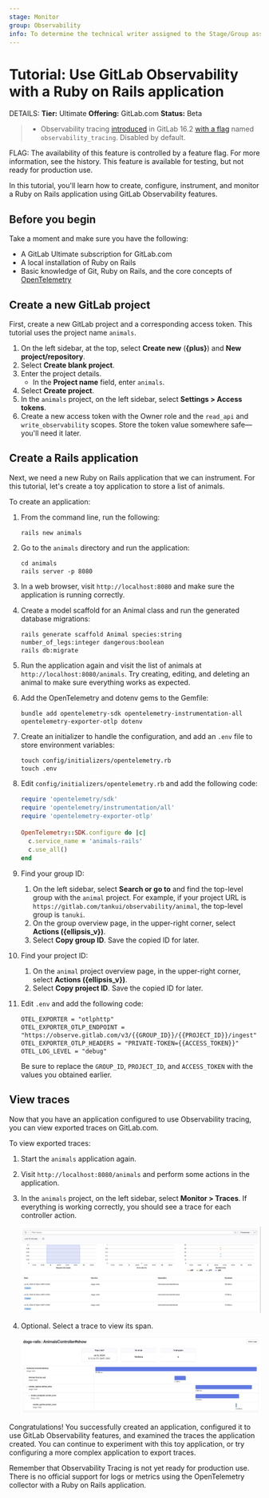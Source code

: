 ```yaml
---
stage: Monitor
group: Observability
info: To determine the technical writer assigned to the Stage/Group associated with this page, see https://handbook.gitlab.com/handbook/product/ux/technical-writing/#assignments
---
```


# Tutorial: Use GitLab Observability with a Ruby on Rails application

DETAILS:
**Tier:** Ultimate
**Offering:** GitLab.com
**Status:** Beta

> - Observability tracing [introduced](https://gitlab.com/gitlab-org/gitlab/-/merge_requests/124966) in GitLab 16.2 [with a flag](../../administration/feature_flags.md) named `observability_tracing`. Disabled by default.

FLAG:
The availability of this feature is controlled by a feature flag.
For more information, see the history.
This feature is available for testing, but not ready for production use.

In this tutorial, you'll learn how to create, configure, instrument, and monitor a Ruby on Rails application using GitLab Observability features.

## Before you begin

Take a moment and make sure you have the following:

- A GitLab Ultimate subscription for GitLab.com
- A local installation of Ruby on Rails
- Basic knowledge of Git, Ruby on Rails, and the core concepts of [OpenTelemetry](https://opentelemetry.io/)

## Create a new GitLab project

First, create a new GitLab project and a corresponding access token.
This tutorial uses the project name `animals`.

1. On the left sidebar, at the top, select **Create new** (**{plus}**) and **New project/repository**.
1. Select **Create blank project**.
1. Enter the project details.
   - In the **Project name** field, enter `animals`.
1. Select **Create project**.
1. In the `animals` project, on the left sidebar, select **Settings > Access tokens**.
1. Create a new access token with the Owner role and the `read_api` and `write_observability` scopes. Store the token value somewhere safe—you'll need it later.

## Create a Rails application

Next, we need a new Ruby on Rails application that we can instrument. For this tutorial, let's create a toy application to store a list of animals.

To create an application:

1. From the command line, run the following:

   ```shell
   rails new animals
   ```

1. Go to the `animals` directory and run the application:

   ```shell
   cd animals
   rails server -p 8080
   ```

1. In a web browser, visit `http://localhost:8080` and make sure the application is running correctly.
1. Create a model scaffold for an Animal class and run the generated database migrations:

   ```shell
   rails generate scaffold Animal species:string number_of_legs:integer dangerous:boolean
   rails db:migrate
   ```

1. Run the application again and visit the list of animals at `http://localhost:8080/animals`. Try creating, editing, and deleting an animal to make sure everything works as expected.
1. Add the OpenTelemetry and dotenv gems to the Gemfile:

   ```shell
   bundle add opentelemetry-sdk opentelemetry-instrumentation-all opentelemetry-exporter-otlp dotenv
   ```

1. Create an initializer to handle the configuration, and add an `.env` file to store environment variables:

   ```shell
   touch config/initializers/opentelemetry.rb
   touch .env
   ```

1. Edit `config/initializers/opentelemetry.rb` and add the following code:

   ```ruby
   require 'opentelemetry/sdk'
   require 'opentelemetry/instrumentation/all'
   require 'opentelemetry-exporter-otlp'

   OpenTelemetry::SDK.configure do |c|
     c.service_name = 'animals-rails'
     c.use_all()
   end
   ```

1. Find your group ID:
   1. On the left sidebar, select **Search or go to** and find the top-level group with the `animal` project. For example, if your project URL is `https://gitlab.com/tankui/observability/animal`, the top-level group is `tanuki`.
   1. On the group overview page, in the upper-right corner, select **Actions ({ellipsis_v})**.
   1. Select **Copy group ID**. Save the copied ID for later.
1. Find your project ID:
   1. On the `animal` project overview page, in the upper-right corner, select **Actions ({ellipsis_v})**.
   1. Select **Copy project ID**. Save the copied ID for later.

1. Edit `.env` and add the following code:

   ```shell
   OTEL_EXPORTER = "otlphttp"
   OTEL_EXPORTER_OTLP_ENDPOINT = "https://observe.gitlab.com/v3/{{GROUP_ID}}/{{PROJECT_ID}}/ingest"
   OTEL_EXPORTER_OTLP_HEADERS = "PRIVATE-TOKEN={{ACCESS_TOKEN}}"
   OTEL_LOG_LEVEL = "debug"
   ```

   Be sure to replace the `GROUP_ID`, `PROJECT_ID`, and `ACCESS_TOKEN` with the values you obtained earlier.

## View traces

Now that you have an application configured to use Observability tracing,
you can view exported traces on GitLab.com.

To view exported traces:

1. Start the `animals` application again.
1. Visit `http://localhost:8080/animals` and perform some actions in the application.
1. In the `animals` project, on the left sidebar, select **Monitor > Traces**.
   If everything is working correctly, you should see a trace for each controller action.

   ![Metrics UI](img/metrics_ui.png)

1. Optional. Select a trace to view its span.

   ![Traces UI](img/single_trace.png)

Congratulations! You successfully created an application, configured it to use GitLab Observability features, and examined the traces the application created. You can continue to experiment with this toy application, or try configuring a more complex application to export traces.

Remember that Observability Tracing is not yet ready for production use. There is no official support for logs or metrics using the OpenTelemetry collector with a Ruby on Rails application.

